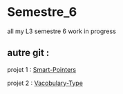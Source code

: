# Semestre_6
all my L3 semestre 6 work in progress


## autre git :
projet 1 : [Smart-Pointers](https://github.com/typ49/Smart-Pointers.git)

projet 2 : [Vacobulary-Type](https://github.com/typ49/Vocabulary-Type.git)
